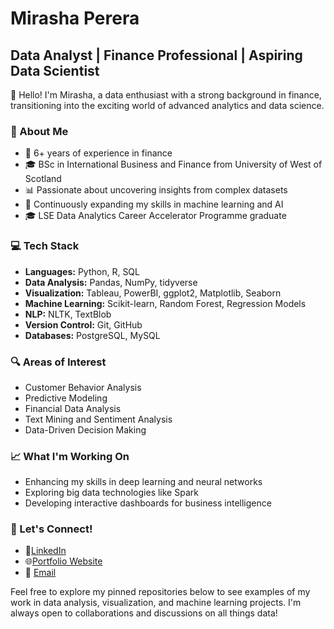 # Mirasha Perera

## Data Analyst | Finance Professional | Aspiring Data Scientist

👋 Hello! I'm Mirasha, a data enthusiast with a strong background in finance, transitioning into the exciting world of advanced analytics and data science.

### 🚀 About Me

- 🏦 6+ years of experience in finance
- 🎓 BSc in International Business and Finance from University of West of Scotland
- 📊 Passionate about uncovering insights from complex datasets
- 🌱 Continuously expanding my skills in machine learning and AI
- 🎓 LSE Data Analytics Career Accelerator Programme graduate

### 💻 Tech Stack

- **Languages:** Python, R, SQL
- **Data Analysis:** Pandas, NumPy, tidyverse
- **Visualization:** Tableau, PowerBI, ggplot2, Matplotlib, Seaborn
- **Machine Learning:** Scikit-learn, Random Forest, Regression Models
- **NLP:** NLTK, TextBlob
- **Version Control:** Git, GitHub
- **Databases:** PostgreSQL, MySQL

### 🔍 Areas of Interest

- Customer Behavior Analysis
- Predictive Modeling
- Financial Data Analysis
- Text Mining and Sentiment Analysis
- Data-Driven Decision Making

### 📈 What I'm Working On

- Enhancing my skills in deep learning and neural networks
- Exploring big data technologies like Spark
- Developing interactive dashboards for business intelligence

### 🤝 Let's Connect!

- :briefcase:[LinkedIn](in/mirasha-perera)
- :globe_with_meridians:[Portfolio Website](https://www.mirasha-perera.com/)
- 📧 [Email](mailto:mirasha769@gmail.com)

Feel free to explore my pinned repositories below to see examples of my work in data analysis, visualization, and machine learning projects. I'm always open to collaborations and discussions on all things data!
